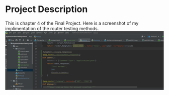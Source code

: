 # Project Description
This is chapter 4 of the Final Project. Here is a screenshot of my implimentation of the router testing methods.
![main](screenshots/FinalStuff/chapter4.png)
